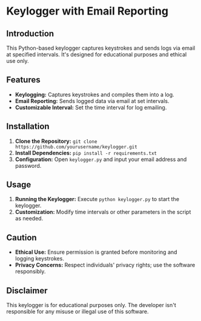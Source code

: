 # Keylogger with Email Reporting

## Introduction
This Python-based keylogger captures keystrokes and sends logs via email at specified intervals. It's designed for educational purposes and ethical use only.

## Features
- **Keylogging:** Captures keystrokes and compiles them into a log.
- **Email Reporting:** Sends logged data via email at set intervals.
- **Customizable Interval:** Set the time interval for log emailing.

## Installation
1. **Clone the Repository:** `git clone https://github.com/yourusername/keylogger.git`
2. **Install Dependencies:** `pip install -r requirements.txt`
3. **Configuration:** Open `keylogger.py` and input your email address and password.

## Usage
1. **Running the Keylogger:** Execute `python keylogger.py` to start the keylogger.
2. **Customization:** Modify time intervals or other parameters in the script as needed.

## Caution
- **Ethical Use:** Ensure permission is granted before monitoring and logging keystrokes.
- **Privacy Concerns:** Respect individuals' privacy rights; use the software responsibly.

## Disclaimer
This keylogger is for educational purposes only. The developer isn't responsible for any misuse or illegal use of this software.
